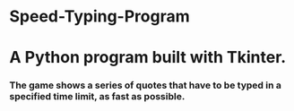 # Speed-Typing-Program

# A Python program built with Tkinter.

### The game shows a series of quotes that have to be typed in a specified time limit, as fast as possible.
